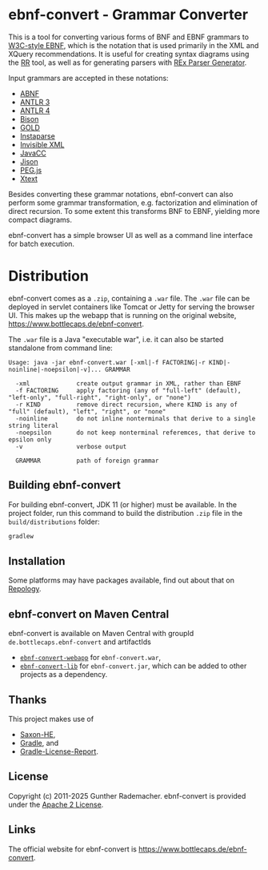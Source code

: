 # ebnf-convert - Grammar Converter

This is a tool for converting various forms of BNF and EBNF grammars to [W3C-style EBNF][W3C-EBNF],
which is the notation that is used primarily in the XML and XQuery recommendations. It is
useful for creating syntax diagrams using the [RR][RR] tool, as well as for generating parsers
with [REx Parser Generator][REx].

Input grammars are accepted in these notations:

- [ABNF](https://datatracker.ietf.org/doc/html/rfc5234)
- [ANTLR 3](https://www.antlr3.org/)
- [ANTLR 4](https://www.antlr.org/)
- [Bison](https://www.gnu.org/software/bison/manual/html_node/Grammar-File.html)
- [GOLD](http://goldparser.org/doc/index.htm)
- [Instaparse](https://github.com/Engelberg/instaparse/blob/master/src/instaparse/cfg.cljc)
- [Invisible XML](https://invisiblexml.org/ixml-specification.html)
- [JavaCC](https://javacc.github.io/javacc/documentation/grammar.html)
- [Jison](https://github.com/zaach/jison)
- [PEG.js](https://github.com/pegjs/pegjs/tree/master/docs/grammar)
- [Xtext](https://eclipse.org/Xtext/documentation/301_grammarlanguage.html)

Besides converting these grammar notations, ebnf-convert can also perform some grammar transformation,
e.g. factorization and elimination of direct recursion. To some extent this transforms BNF to EBNF, 
yielding more compact diagrams.

ebnf-convert has a simple browser UI as well as a command line interface for batch execution.

# Distribution

ebnf-convert comes as a `.zip`, containing a `.war` file. The `.war` file can be deployed
in servlet containers like Tomcat or Jetty for serving the browser UI. This makes up the webapp
that is running on the original website, <https://www.bottlecaps.de/ebnf-convert>.

The `.war` file is a Java "executable war", i.e. it can also be started
standalone from command line:

```
Usage: java -jar ebnf-convert.war [-xml|-f FACTORING|-r KIND|-noinline|-noepsilon|-v]... GRAMMAR

  -xml             create output grammar in XML, rather than EBNF
  -f FACTORING     apply factoring (any of "full-left" (default), "left-only", "full-right", "right-only", or "none")
  -r KIND          remove direct recursion, where KIND is any of "full" (default), "left", "right", or "none"
  -noinline        do not inline nonterminals that derive to a single string literal
  -noepsilon       do not keep nonterminal referemces, that derive to epsilon only
  -v               verbose output

  GRAMMAR          path of foreign grammar
```

## Building ebnf-convert
For building ebnf-convert, JDK 11 (or higher) must be available. In the
project folder, run this command to build the distribution `.zip` file in the `build/distributions` folder:

```bash
gradlew
```

## Installation

Some platforms may have packages available, find out about that on [Repology](https://repology.org/project/ebnf-convert/versions).

## ebnf-convert on Maven Central

ebnf-convert is available on Maven Central with groupId `de.bottlecaps.ebnf-convert` and artifactIds

 -  [`ebnf-convert-webapp`][ebnf-convert-webapp] for `ebnf-convert.war`,
 -  [`ebnf-convert-lib`][ebnf-convert-lib] for `ebnf-convert.jar`, which can be added to other projects as a dependency.

## Thanks

This project makes use of
  * [Saxon-HE][SAXON],
  * [Gradle][GRADLE], and
  * [Gradle-License-Report][GRADLE-LICENSE-REPORT].

## License

Copyright (c) 2011-2025 Gunther Rademacher. ebnf-convert is provided under the [Apache 2 License][ASL].

## Links

The official website for ebnf-convert is <https://www.bottlecaps.de/ebnf-convert>.

[ASL]: http://www.apache.org/licenses/LICENSE-2.0
[W3C-EBNF]: http://www.w3.org/TR/2010/REC-xquery-20101214/#EBNFNotation
[SAXON]: http://www.saxonica.com/products/products.xml
[GRADLE]: https://gradle.org/
[GRADLE-LICENSE-REPORT]: https://github.com/jk1/Gradle-License-Report
[REx]: https://www.bottlecaps.de/rex
[RR]: https://github.com/GuntherRademacher/rr
[ebnf-convert-webapp]: https://central.sonatype.com/artifact/de.bottlecaps.ebnf-convert/ebnf-convert-webapp
[ebnf-convert-lib]: https://central.sonatype.com/artifact/de.bottlecaps.ebnf-convert/ebnf-convert-lib
